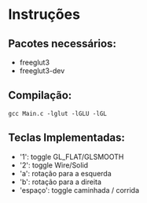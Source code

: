 Instruções
=========

## Pacotes necessários: 

* freeglut3 
* freeglut3-dev

## Compilação:


	gcc Main.c -lglut -lGLU -lGL


## Teclas Implementadas:

* '1': toggle GL_FLAT/GLSMOOTH
* '2': toggle Wire/Solid
* 'a': rotação para a esquerda
* 'b': rotação para a direita
* 'espaço': toggle caminhada / corrida


